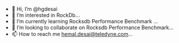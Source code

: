 - 👋 Hi, I’m @hgdesai
- 👀 I’m interested in RockDb...
- 🌱 I’m currently learning Rocksdb Performance Benchmark ...
- 💞️ I’m looking to collaborate on Rocksdb Performance Benchmark...
- 📫 How to reach me hemal.desai@teledyne.com...

<!---
hgdesai/hgdesai is a ✨ special ✨ repository because its `README.md` (this file) appears on your GitHub profile.
You can click the Preview link to take a look at your changes.
--->
